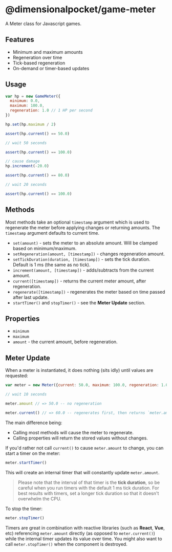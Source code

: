 # @dimensionalpocket/game-meter

A Meter class for Javascript games.

## Features

* Minimum and maximum amounts
* Regeneration over time
* Tick-based regeneration
* On-demand or timer-based updates

## Usage

```javascript
var hp = new GameMeter({
  minimum: 0.0,
  maximum: 100.0,
  regeneration: 1.0 // 1 HP per second
})

hp.set(hp.maximum / 2)

assert(hp.current() == 50.0)

// wait 50 seconds

assert(hp.current() == 100.0)

// cause damage
hp.increment(-20.0)

assert(hp.current() == 80.0)

// wait 20 seconds

assert(hp.current() == 100.0)
```

## Methods

Most methods take an optional `timestamp` argument which is used to regenerate the meter before applying changes or returning amounts. The `timestamp` argument defaults to current time.

* `set(amount)` - sets the meter to an absolute amount. Will be clamped based on minimum/maximum.
* `setRegeneration(amount, [timestamp])` - changes regeneration amount.
* `setTickDuration(duration, [timestamp])` - sets the tick duration. Default is 1 ms (the same as no tick).
* `increment(amount, [timestamp])` - adds/subtracts from the current amount.
* `current([timestamp])` - returns the current meter amount, after regeneration.
* `regenerate([timestamp])` - regenerates the meter based on time passed after last update.
* `startTimer()` and `stopTimer()` - see the **Meter Update** section.

## Properties

* `minimum`
* `maximum`
* `amount` - the current amount, before regeneration.

## Meter Update

When a meter is instantiated, it does nothing (sits idly) until values are requested:

```javascript
var meter = new Meter({current: 50.0, maximum: 100.0, regeneration: 1.0})

// wait 10 seconds

meter.amount // => 50.0 -- no regeneration

meter.current() // => 60.0 -- regenerates first, then returns `meter.amount`
```

The main difference being:

* Calling most methods will cause the meter to regenerate.
* Calling properties will return the stored values without changes.

If you'd rather not call `current()` to cause `meter.amount` to change, you can start a timer on the meter:

```javascript
meter.startTimer()
```

This will create an internal timer that will constantly update `meter.amount`.

> Please note that the interval of that timer is the **tick duration**, so be careful when you run timers with the default 1 ms tick duration. For best results with timers, set a longer tick duration so that it doesn't overwhelm the CPU.

To stop the timer:

```javascript
meter.stopTimer()
```

Timers are great in combination with reactive libraries (such as **React**, **Vue**, etc) referencing `meter.amount` directly (as opposed to `meter.current()`) while the internal timer updates its value over time. You might also want to call `meter.stopTimer()` when the component is destroyed.
